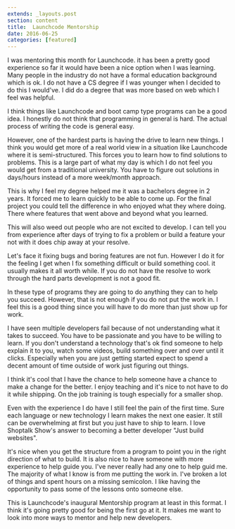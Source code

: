 ```yaml
---
extends: _layouts.post
section: content
title:  Launchcode Mentorship
date: 2016-06-25
categories: [featured]
---
```

I was mentoring this month for Launchcode. it has been a pretty good experience so far it would have been a nice option when I was learning. Many people in the industry do not have a formal education background which is ok. I do not have a CS degree if I was younger when I decided to do this I would've. I did do a degree that was more based on web which I feel was helpful.

I think things like Launchcode and boot camp type programs can be a good idea. I honestly do not think that programming in general is hard. The actual process of writing the code is general easy.

However, one of the hardest parts is having the drive to learn new things. I think you would get more of a real world view in a situation like Launchcode where it is semi-structured. This forces you to learn how to find solutions to problems. This is a large part of what my day is which I do not feel you would get from a traditional university. You have to figure out solutions in days/hours instead of a more week/month approach.

This is why I feel my degree helped me it was a bachelors degree in 2 years. It forced me to learn quickly to be able to come up. For the final project you could tell the difference in who enjoyed what they where doing. There where features that went above and beyond what you learned.

This will also weed out people who are not excited to develop. I can tell you from experience after days of trying to fix a problem or build a feature your not with it does chip away at your resolve.

Let's face it fixing bugs and boring features are not fun. However I do it for the feeling I get when I fix something difficult or build something cool. it usually makes it all worth while. If you do not have the resolve to work through the hard parts development is not a good fit.

In these type of programs they are going to do anything they can to help you succeed. However, that is not enough if you do not put the work in. I feel this is a good thing since you will have to do more than just show up for work.

I have seen multiple developers fail because of not understanding what it takes to succeed. You have to be passionate and you have to be willing to learn.  If you don't understand a technology that's ok find someone to help explain it to you, watch some videos, build something over and over until it clicks. Especially when you are just getting started expect to spend a decent amount of time outside of work just figuring out things.

I think it's cool that I have the chance to help someone have a chance to make a change for the better. I enjoy teaching and it's nice to not have to do it while shipping. On the job training is tough especially for a smaller shop.

Even with the experience I do have I still feel the pain of the first time. Sure each language or new technology I learn makes the next one easier. It still can be overwhelming at first but you just have to ship to learn. I love Shoptalk Show's answer to becoming a better developer "Just build websites".

It's nice when you get the structure from a program to point you in the right direction of what to build. It is also nice to have someone with more experience to help guide you. I've never really had any one to help guid me. The majority of what I know is from me putting the work in. I've broken a lot of things and spent hours on a missing semicolon. I like having the opportunity to pass some of the lessons onto someone else.

This is Launchcode's inaugural Mentorship program at least in this format. I think it's going pretty good for being the first go at it. It makes me want to look into more ways to mentor and help new developers.
